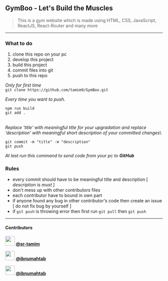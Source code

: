 ## GymBoo - Let's Build the Muscles
> This is a gym website which is made using HTML, CSS, JavaScript, ReactJS, React-Router and many more
----------

### **What to do**
1. clone this repo on your pc
2. develop this project
3. build this project
4. commit files into git
5. push to this repo


*Only for first time*\
```git clone https://github.com/tamim9/GymBoo.git```

*Every time you want to push.*
```command
npm run build
git add .
```
\
*Replace 'title' with meaningful title for your upgradation and replace 'description' with meaningful short description of your committed changes*\
```console
git commit -m "title" -m "description"
git push
```
*At last run this command to send code from your pc to **_GitHub_***



### **Rules**
- every commit should have to be meaningful title and description [ *description is must* ]
- don't mess up with other contributors files
- each contributor have to bound in own part
- if anyone found any bug in other contributor's code then create an issue [ do not fix bug by yourself ]
- if `git push` is throwing error then first run `git pull` then `git push`

----------

#### Contributors

<img src="https://avatars.githubusercontent.com/u/86656406?v=4" alt=""  width="30" height="30" /> [**@sr-tamim**](https://github.com/sr-tamim)

<img src="https://avatars.githubusercontent.com/u/75596348?v=4" alt="" width="30" height="30" /> [**@ibnumahtab**](https://github.com/ibnumahtab)

<img src="https://avatars.githubusercontent.com/u/86640472?v=4" alt="" width="30" height="30" /> [**@ibnumahtab**](https://github.com/yeasinbinali)
